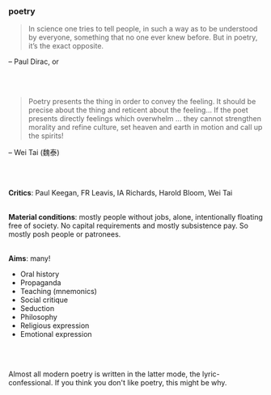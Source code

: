 <div class="accordion">
	<h3>poetry</h3>
	<div>

<blockquote>In science one tries to tell people, in such a way as to be understood by everyone, something that no one ever knew before. But in poetry, it’s the exact opposite.</blockquote>
– Paul Dirac, or

<br><br>

<blockquote>Poetry presents the thing in order to convey the feeling. It should be precise about the thing and reticent about the feeling… If the poet presents directly feelings which overwhelm ... they cannot strengthen morality and refine culture, set heaven and earth in motion and call up the spirits! </blockquote>
– Wei Tai (魏泰)

<br><br>

<b>Critics</b>: Paul Keegan, FR Leavis, IA Richards, Harold Bloom, Wei Tai<br><br>

<b>Material conditions</b>: mostly people without jobs, alone, intentionally floating free of society. No capital requirements and mostly subsistence pay. So mostly posh people or patronees.<br><br>

<b>Aims</b>: many!<br>

<ul>
	<li>Oral history</li>
	<li>Propaganda</li>
	<li>Teaching (mnemonics)</li>
	<li>Social critique</li>
	<li>Seduction</li>
	<li>Philosophy</li>
	<li>Religious expression</li>
	<li>Emotional expression</li> <br>
</ul><br>

Almost all modern poetry is written in the latter mode, the lyric-confessional. If you think you don't like poetry, this might be why.<br><br>
<!--  -->

<img data-src="/img/cultural/blake.png" width="50%" class="lazy" /><br><br>

<img data-src="/img/cultural/nael.png" width="50%" class="lazy" />

</div>
</div>